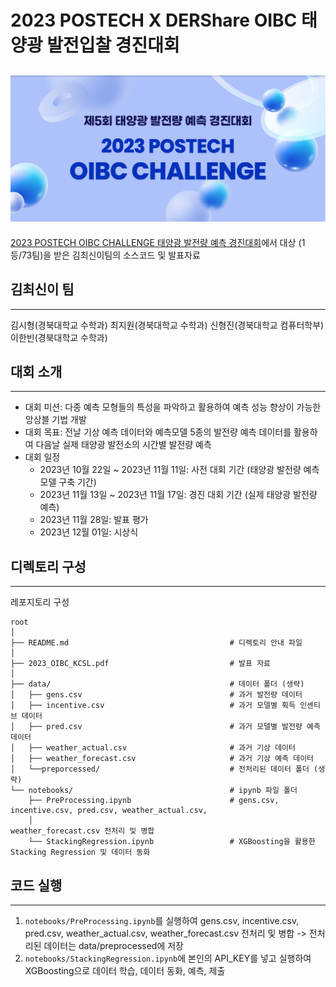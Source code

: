 # 2023 POSTECH X DERShare OIBC 태양광 발전입찰 경진대회
![img.png](img.png)
---
[2023 POSTECH OIBC CHALLENGE 태양광 발전량 예측 경진대회](https://o.solarkim.com/cmpt2023)에서 대상 (1등/73팀)을 받은 김최신이팀의 소스코드 및 발표자료

## 김최신이 팀

---
김시형(경북대학교 수학과)
최지원(경북대학교 수학과)
신형진(경북대학교 컴퓨터학부)
이한빈(경북대학교 수학과)

## 대회 소개

---
* 대회 미션: 다종 예측 모형들의 특성을 파악하고 활용하여 예측 성능 향상이 가능한 앙상블 기법 개발
* 대회 목표: 전날 기상 예측 데이터와 예측모델 5종의 발전량 예측 데이터를 활용하여 다음날 실제 태양광 발전소의 시간별 발전량 예측
* 대회 일정
    * 2023년 10월 22일 ~ 2023년 11월 11일: 사전 대회 기간 (태양광 발전량 예측 모델 구축 기간)
    * 2023년 11월 13일 ~ 2023년 11월 17일: 경진 대회 기간 (실제 태양광 발전량 예측)
    * 2023년 11월 28일: 발표 평가
    * 2023년 12월 01일: 시상식

## 디렉토리 구성

---
레포지토리 구성
```
root
│
├── README.md                                    # 디렉토리 안내 파일
│
├── 2023_OIBC_KCSL.pdf                           # 발표 자료
│
├── data/                                        # 데이터 폴더 (생략)
│   ├── gens.csv                                 # 과거 발전량 데이터
│   ├── incentive.csv                            # 과거 모델별 획득 인센티브 데이터
│   ├── pred.csv                                 # 과거 모델별 발전량 예측 데이터
│   ├── weather_actual.csv                       # 과거 기상 데이터
│   ├── weather_forecast.csv                     # 과거 기상 예측 데이터
│   └──preporcessed/                             # 전처리된 데이터 폴더 (생략) 
└── notebooks/                                   # ipynb 파일 폴더
    ├── PreProcessing.ipynb                      # gens.csv, incentive.csv, pred.csv, weather_actual.csv,
    │                                               weather_forecast.csv 전처리 및 병합
    └── StackingRegression.ipynb                 # XGBoosting을 활용한 Stacking Regression 및 데이터 동화
```

## 코드 실행

---
1. ```notebooks/PreProcessing.ipynb```를 실행하여 gens.csv, incentive.csv, pred.csv, weather_actual.csv, weather_forecast.csv 전처리 및 병합 -> 전처리된 데이터는 data/preprocessed에 저장
2. ```notebooks/StackingRegression.ipynb```에 본인의 API_KEY를 넣고 실행하여 XGBoosting으로 데이터 학습, 데이터 동화, 예측, 제출